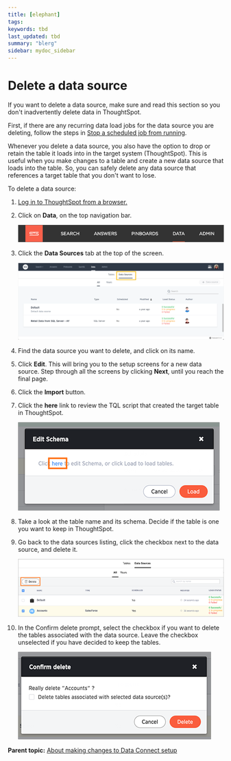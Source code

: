```yaml
---
title: [elephant]
tags: 
keywords: tbd
last_updated: tbd
summary: "blerg"
sidebar: mydoc_sidebar
---
```

# Delete a data source

If you want to delete a data source, make sure and read this section so you don't inadvertently delete data in ThoughtSpot.

First, if there are any recurring data load jobs for the data source you are deleting, follow the steps in [Stop a scheduled job from running](stop_scheduled_job.html).

Whenever you delete a data source, you also have the option to drop or retain the table it loads into in the target system \(ThoughtSpot\). This is useful when you make changes to a table and create a new data source that loads into the table. So, you can safely delete any data source that references a target table that you don't want to lose.

To delete a data source:

1.   [Log in to ThoughtSpot from a browser.](../../../admin/setup/accessing.html#) 
2.   Click on **Data**, on the top navigation bar. 

     ![](../../../shared/conrefs/../../images/data_icon.png "Data") 

3.  Click the **Data Sources** tab at the top of the screen.

    ![](../../../shared/conrefs/../../images/data_sources_tab_created.png "Data Sources tab")

4.   Find the data source you want to delete, and click on its name. 
5.   Click **Edit**. This will bring you to the setup screens for a new data source. Step through all the screens by clicking **Next**, until you reach the final page. 
6.   Click the **Import** button. 
7.   Click the **here** link to review the TQL script that created the target table in ThoughtSpot. 

     ![](../../../images/data_connect_edit_schema.png "Edit schema here link") 

8.   Take a look at the table name and its schema. Decide if the table is one you want to keep in ThoughtSpot. 
9.   Go back to the data sources listing, click the checkbox next to the data source, and delete it. 

     ![](../../../images/data_connect_delete_source.png "Delete a data source") 

10.  In the Confirm delete prompt, select the checkbox if you want to delete the tables associated with the data source. Leave the checkbox unselected if you have decided to keep the tables. 

     ![](../../../images/retain_tables_when_deleting_data_sources.png "Delete or retain associated tables") 


**Parent topic:** [About making changes to Data Connect setup](../../../data_connect/data_connect/making_changes/about_changing_etl_jobs.html)

